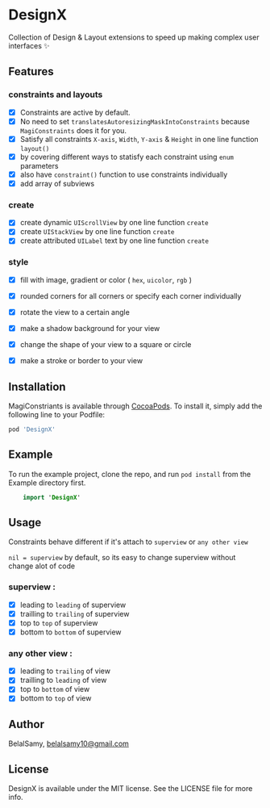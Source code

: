 # DesignX
Collection of Design & Layout extensions to speed up making complex user interfaces ✨

## Features

### constraints and layouts 
- [X] Constraints are active by default.
- [X] No need to set `translatesAutoresizingMaskIntoConstraints` because `MagiConstraints` does it for you.
- [X] Satisfy all constraints `X-axis`, `Width`, `Y-axis` & `Height` in one line function `layout()`
- [X] by covering different ways to statisfy each constraint using `enum` parameters
- [X] also have `constraint()` function to use constraints individually 
- [X] add array of subviews 

### create
- [X] create dynamic `UIScrollView` by one line function `create`
- [X] create `UIStackView` by one line function `create`
- [X] create attributed `UILabel` text by one line function `create`

### style 
- [X] fill with image, gradient or color ( `hex`, `uicolor`, `rgb` )
- [X] rounded corners for all corners or specify each corner individually
- [X] rotate the view to a certain angle 
- [X] make a shadow background for your view 
- [X] change the shape of your view to a square or circle 
- [X] make a stroke or border to your view 


## Installation

MagiConstriants is available through [CocoaPods](https://cocoapods.org). To install
it, simply add the following line to your Podfile:

```ruby
pod 'DesignX'
```

## Example

To run the example project, clone the repo, and run `pod install` from the Example directory first.

```swift 
    import 'DesignX'
```

## Usage 

Constraints behave different if it's attach to `superview` or `any other view`

 `nil = superview` by default, so its easy to change superview without change alot of code 

### superview :
- [X] leading to `leading` of  superview
- [X] trailling to `trailing` of superview
- [X] top to `top` of superview
- [X] bottom to `bottom` of superview

### any other view :
- [X] leading to `trailing` of view
- [X] trailling to `leading` of view
- [X] top to `bottom` of view
- [X] bottom to `top` of view

## Author

BelalSamy, belalsamy10@gmail.com

## License

DesignX is available under the MIT license. See the LICENSE file for more info.
